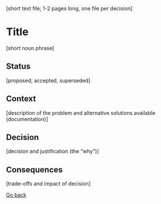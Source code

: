 [short text file; 1-2 pages long, one file per decision]

# Title

[short noun phrase]

## Status

[proposed, accepted, superseded]

## Context

[description of the problem and alternative solutions available (documentation)]

## Decision

[decision and justification (the “why”)]

## Consequences

[trade-offs and impact of decision]



[Go back](./README.md)